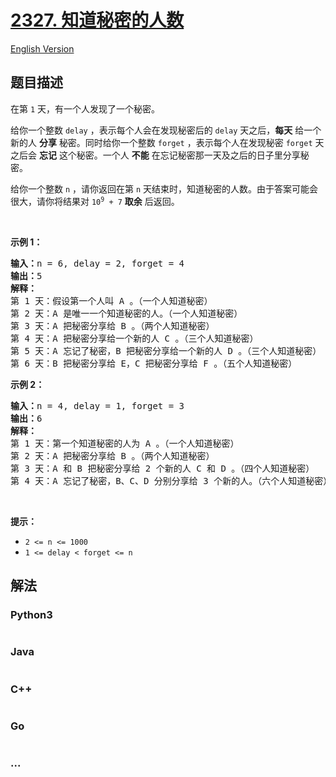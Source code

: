 # [2327. 知道秘密的人数](https://leetcode.cn/problems/number-of-people-aware-of-a-secret)

[English Version](/solution/2300-2399/2327.Number%20of%20People%20Aware%20of%20a%20Secret/README_EN.md)

## 题目描述

<!-- 这里写题目描述 -->

<p>在第 <code>1</code>&nbsp;天，有一个人发现了一个秘密。</p>

<p>给你一个整数&nbsp;<code>delay</code>&nbsp;，表示每个人会在发现秘密后的 <code>delay</code>&nbsp;天之后，<strong>每天</strong>&nbsp;给一个新的人&nbsp;<strong>分享</strong>&nbsp;秘密。同时给你一个整数&nbsp;<code>forget</code>&nbsp;，表示每个人在发现秘密&nbsp;<code>forget</code>&nbsp;天之后会&nbsp;<strong>忘记</strong>&nbsp;这个秘密。一个人&nbsp;<strong>不能</strong>&nbsp;在忘记秘密那一天及之后的日子里分享秘密。</p>

<p>给你一个整数&nbsp;<code>n</code>&nbsp;，请你返回在第 <code>n</code>&nbsp;天结束时，知道秘密的人数。由于答案可能会很大，请你将结果对&nbsp;<code>10<sup>9</sup> + 7</code>&nbsp;<strong>取余</strong>&nbsp;后返回。</p>

<p>&nbsp;</p>

<p><strong>示例 1：</strong></p>

<pre><b>输入：</b>n = 6, delay = 2, forget = 4
<b>输出：</b>5
<strong>解释：</strong>
第 1 天：假设第一个人叫 A 。（一个人知道秘密）
第 2 天：A 是唯一一个知道秘密的人。（一个人知道秘密）
第 3 天：A 把秘密分享给 B 。（两个人知道秘密）
第 4 天：A 把秘密分享给一个新的人 C 。（三个人知道秘密）
第 5 天：A 忘记了秘密，B 把秘密分享给一个新的人 D 。（三个人知道秘密）
第 6 天：B 把秘密分享给 E，C 把秘密分享给 F 。（五个人知道秘密）
</pre>

<p><strong>示例 2：</strong></p>

<pre><b>输入：</b>n = 4, delay = 1, forget = 3
<b>输出：</b>6
<strong>解释：</strong>
第 1 天：第一个知道秘密的人为 A 。（一个人知道秘密）
第 2 天：A 把秘密分享给 B 。（两个人知道秘密）
第 3 天：A 和 B 把秘密分享给 2 个新的人 C 和 D 。（四个人知道秘密）
第 4 天：A 忘记了秘密，B、C、D 分别分享给 3 个新的人。（六个人知道秘密）
</pre>

<p>&nbsp;</p>

<p><strong>提示：</strong></p>

<ul>
	<li><code>2 &lt;= n &lt;= 1000</code></li>
	<li><code>1 &lt;= delay &lt; forget &lt;= n</code></li>
</ul>


## 解法

<!-- 这里可写通用的实现逻辑 -->

<!-- tabs:start -->

### **Python3**

<!-- 这里可写当前语言的特殊实现逻辑 -->

```python

```

### **Java**

<!-- 这里可写当前语言的特殊实现逻辑 -->

```java

```

### **C++**

```cpp

```

### **Go**

```go

```

### **...**

```

```

<!-- tabs:end -->